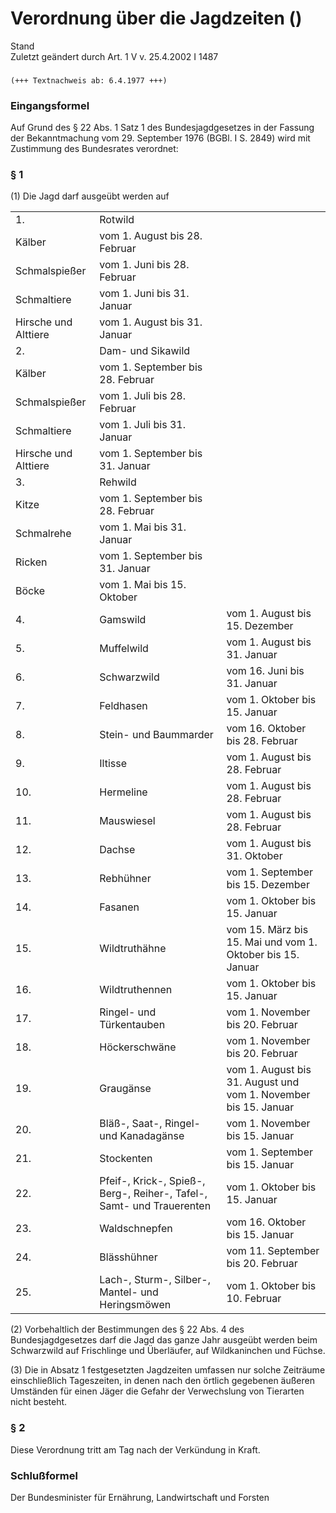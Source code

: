 Verordnung über die Jagdzeiten ()
=================================

Stand  
Zuletzt geändert durch Art. 1 V v. 25.4.2002 I 1487

### 

```
(+++ Textnachweis ab: 6.4.1977 +++)
```

### Eingangsformel

Auf Grund des § 22 Abs. 1 Satz 1 des Bundesjagdgesetzes in der Fassung der Bekanntmachung vom 29. September 1976 (BGBl. I S. 2849) wird mit Zustimmung des Bundesrates verordnet:

### § 1

(1) Die Jagd darf ausgeübt werden auf

|                      |                                                                       |                                                                 |
|----------------------|-----------------------------------------------------------------------|-----------------------------------------------------------------|
| 1.                   | Rotwild                                                               |                                                                 |
| Kälber               | vom 1. August bis 28. Februar                                         |                                                                 |
| Schmalspießer        | vom 1. Juni bis 28. Februar                                           |                                                                 |
| Schmaltiere          | vom 1. Juni bis 31. Januar                                            |                                                                 |
| Hirsche und Alttiere | vom 1. August bis 31. Januar                                          |                                                                 |
| 2.                   | Dam- und Sikawild                                                     |                                                                 |
| Kälber               | vom 1. September bis 28. Februar                                      |                                                                 |
| Schmalspießer        | vom 1. Juli bis 28. Februar                                           |                                                                 |
| Schmaltiere          | vom 1. Juli bis 31. Januar                                            |                                                                 |
| Hirsche und Alttiere | vom 1. September bis 31. Januar                                       |                                                                 |
| 3.                   | Rehwild                                                               |                                                                 |
| Kitze                | vom 1. September bis 28. Februar                                      |                                                                 |
| Schmalrehe           | vom 1. Mai bis 31. Januar                                             |                                                                 |
| Ricken               | vom 1. September bis 31. Januar                                       |                                                                 |
| Böcke                | vom 1. Mai bis 15. Oktober                                            |                                                                 |
| 4.                   | Gamswild                                                              | vom 1. August bis 15. Dezember                                  |
| 5.                   | Muffelwild                                                            | vom 1. August bis 31. Januar                                    |
| 6.                   | Schwarzwild                                                           | vom 16. Juni bis 31. Januar                                     |
| 7.                   | Feldhasen                                                             | vom 1. Oktober bis 15. Januar                                   |
| 8.                   | Stein- und Baummarder                                                 | vom 16. Oktober bis 28. Februar                                 |
| 9.                   | Iltisse                                                               | vom 1. August bis 28. Februar                                   |
| 10.                  | Hermeline                                                             | vom 1. August bis 28. Februar                                   |
| 11.                  | Mauswiesel                                                            | vom 1. August bis 28. Februar                                   |
| 12.                  | Dachse                                                                | vom 1. August bis 31. Oktober                                   |
| 13.                  | Rebhühner                                                             | vom 1. September bis 15. Dezember                               |
| 14.                  | Fasanen                                                               | vom 1. Oktober bis 15. Januar                                   |
| 15.                  | Wildtruthähne                                                         | vom 15. März bis 15. Mai und vom 1. Oktober bis 15. Januar      |
| 16.                  | Wildtruthennen                                                        | vom 1. Oktober bis 15. Januar                                   |
| 17.                  | Ringel- und Türkentauben                                              | vom 1. November bis 20. Februar                                 |
| 18.                  | Höckerschwäne                                                         | vom 1. November bis 20. Februar                                 |
| 19.                  | Graugänse                                                             | vom 1. August bis 31. August und vom 1. November bis 15. Januar |
| 20.                  | Bläß-, Saat-, Ringel-und Kanadagänse                                  | vom 1. November bis 15. Januar                                  |
| 21.                  | Stockenten                                                            | vom 1. September bis 15. Januar                                 |
| 22.                  | Pfeif-, Krick-, Spieß-, Berg-, Reiher-, Tafel-, Samt- und Trauerenten | vom 1. Oktober bis 15. Januar                                   |
| 23.                  | Waldschnepfen                                                         | vom 16. Oktober bis 15. Januar                                  |
| 24.                  | Blässhühner                                                           | vom 11. September bis 20. Februar                               |
| 25.                  | Lach-, Sturm-, Silber-, Mantel- und Heringsmöwen                      | vom 1. Oktober bis 10. Februar                                  |

(2) Vorbehaltlich der Bestimmungen des § 22 Abs. 4 des Bundesjagdgesetzes darf die Jagd das ganze Jahr ausgeübt werden beim Schwarzwild auf Frischlinge und Überläufer, auf Wildkaninchen und Füchse.

(3) Die in Absatz 1 festgesetzten Jagdzeiten umfassen nur solche Zeiträume einschließlich Tageszeiten, in denen nach den örtlich gegebenen äußeren Umständen für einen Jäger die Gefahr der Verwechslung von Tierarten nicht besteht.

### § 2

Diese Verordnung tritt am Tag nach der Verkündung in Kraft.

### Schlußformel

Der Bundesminister für Ernährung, Landwirtschaft und Forsten
